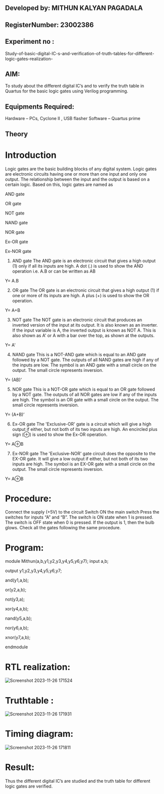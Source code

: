 ## Developed by: MITHUN KALYAN PAGADALA
## RegisterNumber:  23002386
## Experiment no :
Study-of-basic-digital-IC-s-and-verification-of-truth-tables-for-different-logic-gates-realization-
## AIM:
To study about the different digital IC’s and to verify the truth table in Quartus for the basic logic gates using Verilog programming.


## Equipments Required:
Hardware – PCs, Cyclone II , USB flasher
Software – Quartus prime
## Theory
# Introduction
Logic gates are the basic building blocks of any digital system. Logic gates are electronic circuits having one or more than one input and only one output. The relationship between the input and the output is based on a certain logic. Based on this, logic gates are named as

AND gate

OR gate


NOT gate

NAND gate

NOR gate

Ex-OR gate

Ex-NOR gate

1) AND gate
The AND gate is an electronic circuit that gives a high output (1) only if all its inputs are high. A dot (.) is used to show the AND operation i.e. A.B or can be written as AB

Y= A.B

2) OR gate
The OR gate is an electronic circuit that gives a high output (1) if one or more of its inputs are high. A plus (+) is used to show the OR operation.

Y= A+B

3) NOT gate
The NOT gate is an electronic circuit that produces an inverted version of the input at its output. It is also known as an inverter. If the input variable is A, the inverted output is known as NOT A. This is also shown as A' or A with a bar over the top, as shown at the outputs.

Y= A'

4) NAND gate
This is a NOT-AND gate which is equal to an AND gate followed by a NOT gate. The outputs of all NAND gates are high if any of the inputs are low. The symbol is an AND gate with a small circle on the output. The small circle represents inversion.

Y= (AB)’

5) NOR gate
This is a NOT-OR gate which is equal to an OR gate followed by a NOT gate. The outputs of all NOR gates are low if any of the inputs are high. The symbol is an OR gate with a small circle on the output. The small circle represents inversion.

Y= (A+B)’

6) Ex-OR gate
The 'Exclusive-OR' gate is a circuit which will give a high output if either, but not both of its two inputs are high. An encircled plus sign (⊕) is used to show the Ex-OR operation.

Y= A⊕B

7) Ex-NOR gate
The 'Exclusive-NOR' gate circuit does the opposite to the EX-OR gate. It will give a low output if either, but not both of its two inputs are high. The symbol is an EX-OR gate with a small circle on the output. The small circle represents inversion.

Y= A⊕B

# Procedure:
Connect the supply (+5V) to the circuit
Switch ON the main switch
Press the switches for inputs “A” and “B”. The switch is ON state when 1 is pressed. The switch is OFF state when 0 is pressed.
If the output is 1, then the bulb glows.
Check all the gates following the same procedure.
# Program:
module Mithun(a,b,y1,y2,y3,y4,y5,y6,y7);
input a,b;

output y1,y2,y3,y4,y5,y6,y7;

and(y1,a,b);

or(y2,a,b);

not(y3,a);

xor(y4,a,b);

nand(y5,a,b);

nor(y6,a,b);

xnor(y7,a,b);

endmodule
# RTL realization:
![Screenshot 2023-11-26 171524](https://github.com/mounika2005/Study-of-basic-digital-IC-s-and-verification-of-truth-tables-for-different-logic-gates-realization-/assets/145633112/bc123c10-7ffa-4eb8-bfdb-7c67d1c348ea)


# Truthtable :

![Screenshot 2023-11-26 171931](https://github.com/mounika2005/Study-of-basic-digital-IC-s-and-verification-of-truth-tables-for-different-logic-gates-realization-/assets/145633112/008abc29-cbb8-400b-97aa-6c0ed2f83b99)

# Timing diagram:
![Screenshot 2023-11-26 171811](https://github.com/mounika2005/Study-of-basic-digital-IC-s-and-verification-of-truth-tables-for-different-logic-gates-realization-/assets/145633112/4bf0fad3-1a96-470d-948c-63a11c6d7354)


# Result:
Thus the different digital IC’s are studied and the truth table for different logic gates are verified.
